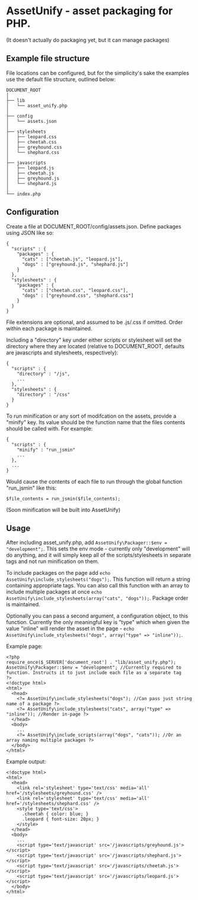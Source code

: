 AssetUnify - asset packaging for PHP.
====================================

(It doesn't actually do packaging yet, but it can manage packages)

Example file structure
----------------------

File locations can be configured, but for the simplicity's sake the examples use the default file structure, outlined below:


    DOCUMENT_ROOT
    │
    ├── lib
    │   └── asset_unify.php
    │
    ├── config
    │   └── assets.json
    │
    ├── stylesheets
    │   ├── leopard.css
    │   ├── cheetah.css
    │   ├── greyhound.css
    │   └── shephard.css
    │
    ├── javascripts
    │   ├── leopard.js
    │   ├── cheetah.js
    │   ├── greyhound.js
    │   └── shephard.js
    │
    └── index.php



Configuration
------------

Create a file at DOCUMENT_ROOT/config/assets.json.  Define packages using JSON like so:

    {
      "scripts" : {
        "packages" : {
          "cats" : ["cheetah.js", "leopard.js"],
          "dogs" : ["greyhound.js", "shephard.js"]
        }
      },
      "stylesheets" : {
        "packages" : {
          "cats" : ["cheetah.css", "leopard.css"],
          "dogs" : ["greyhound.css", "shephard.css"]
        }
      }
    }

File extensions are optional, and assumed to be .js/.css if omitted.  Order within each package is maintained.


Including a "directory" key under either scripts or stylesheet will set the directory where they are located (relative to DOCUMENT_ROOT, defaults are javascripts and stylesheets, respectively):

    {
      "scripts" : {
        "directory" : "/js",
        ...
      },
      "stylesheets" : {
        "directory" : "/css"
      }
    }

To run minification or any sort of modifcation on the assets, provide a "minify" key.  Its value should be the function name that the files contents should be called with. For example:

    {
      "scripts" : {
        "minify" : "run_jsmin"
        ...
      },
      ...
    }

Would cause the contents of each file to run through the global function "run_jsmin" like this:

    $file_contents = run_jsmin($file_contents);

(Soon minification will be built into AssetUnify)


Usage
-----

After including asset_unify.php, add `AssetUnify\Packager::$env = "development";`.  This sets the env mode - currently only "development" will do anything, and it will simply keep all of the scripts/stylesheets in separate tags and not run minification on them.

To include packages on the page add `echo AssetUnify\include_stylesheets("dogs");`.  This function will return a string containing appropriate tags.   You can also call this function with an array to include multiple packages at once `echo AssetUnify\include_stylesheets(array("cats", "dogs"));`.  Package order is maintained.


Optionally you can pass a second argument, a configuration object, to this function.  Currently the only meaningful key is "type" which when given the value "inline" will render the asset in the page - `echo AssetUnify\include_stylesheets("dogs", array("type" => "inline"));`.

Example page:

    <?php
    require_once($_SERVER['document_root'] . "lib/asset_unify.php");
    AssetUnify\Packager::$env = "development"; //Currently required to function. Instructs it to just include each file as a separate tag
    ?>
    <!doctype html>
    <html>
      <head>
        <?= AssetUnify\include_stylesheets("dogs"); //Can pass just string name of a package ?>
        <?= AssetUnify\include_stylesheets("cats", array("type" => "inline")); //Render in-page ?>
      </head>
      <body>
        ...
        <?= AssetUnify\include_scripts(array("dogs", "cats")); //Or an array naming multiple packages ?>
      </body>
    </html>

Example output:

    <!doctype html>
    <html>
      <head>
        <link rel='stylesheet' type='text/css' media='all' href='/stylesheets/greyhound.css' />
        <link rel='stylesheet' type='text/css' media='all' href='/stylesheets/shephard.css' />
        <style type='text/css'>
          .cheetah { color: blue; }
          .leopard { font-size: 20px; }
        </style>
      </head>
      <body>
        ...
        <script type='text/javascript' src='/javascripts/greyhound.js'></script>
        <script type='text/javascript' src='/javascripts/shephard.js'></script>
        <script type='text/javascript' src='/javascripts/cheetah.js'></script>
        <script type='text/javascript' src='/javascripts/leopard.js'></script>
      </body>
    </html>

